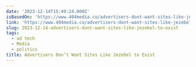 ```yaml
---
date: '2023-12-14T15:49:24.000Z'
isBasedOn: 'https://www.404media.co/advertisers-dont-want-sites-like-jezebel-to-exist/'
link: 'https://www.404media.co/advertisers-dont-want-sites-like-jezebel-to-exist/'
slug: 2023-12-14-advertisers-dont-want-sites-like-jezebel-to-exist
tags:
  - ad tech
  - Media
  - politics
title: Advertisers Don’t Want Sites Like Jezebel to Exist
---
```


